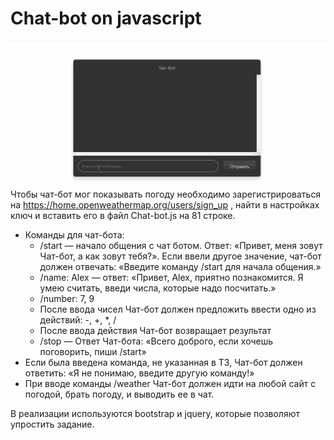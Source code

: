 # Chat-bot on javascript 
![](https://github.com/ilpol/Chat-bot_javascript/blob/master/chat-bot2.gif)
Чтобы чат-бот мог показывать погоду необходимо зарегистрироваться на https://home.openweathermap.org/users/sign_up , найти в настройках ключ и вставить его в файл Chat-bot.js на 81 строке. <br/>

* Команды для чат-бота:<br/>
    * /start — начало общения с чат ботом. Ответ: «Привет, меня зовут Чат-бот, а как зовут тебя?». Если ввели другое значение, чат-бот должен отвечать: «Введите команду /start для начала общения.»<br/>
    * /name: Alex — ответ: «Привет, Alex, приятно познакомится. Я умею считать, введи числа, которые надо посчитать.»<br/>
    * /number: 7, 9<br/>
    * После ввода чисел Чат-бот должен предложить ввести одно из действий: -, +, *, /<br/>
    * После ввода действия Чат-бот возвращает результат<br/>
    * /stop — Ответ Чат-бота: «Всего доброго, если хочешь поговорить, пиши /start»<br/>
* Если была введена команда, не указанная в ТЗ, Чат-бот должен ответить: «Я не понимаю, введите другую команду!»
* При вводе команды /weather Чат-бот должен идти на любой сайт с погодой, брать погоду, и выводить ее в чат.

В реализации используются bootstrap и jquery, которые позволяют упростить задание.
